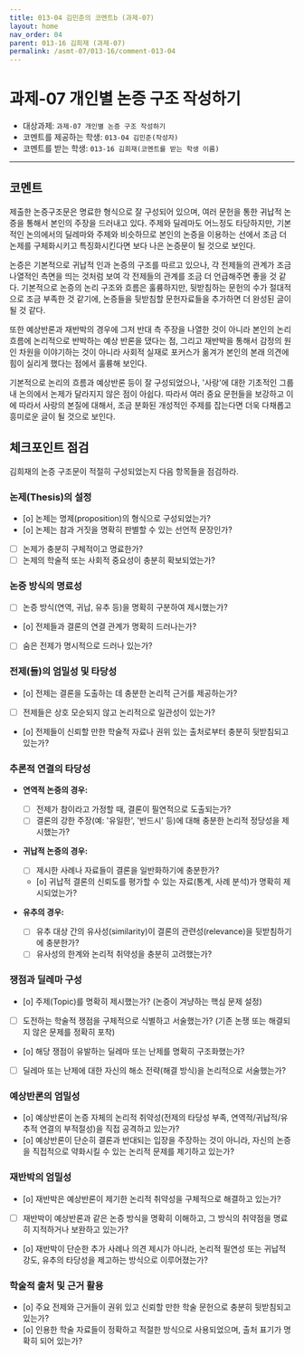 ```yaml
---
title: 013-04 김민준의 코멘트b (과제-07) 
layout: home
nav_order: 04
parent: 013-16 김희재 (과제-07)
permalink: /asmt-07/013-16/comment-013-04
---
```


# 과제-07 개인별 논증 구조 작성하기

- 대상과제: `과제-07 개인별 논증 구조 작성하기`
- 코멘트를 제공하는 학생: `013-04 김민준(작성자)` 
- 코멘트를 받는 학생: `013-16 김희재(코멘트를 받는 학생 이름)` 

---

## 코멘트

제출한 논증구조문은 명료한 형식으로 잘 구성되어 있으며, 여러 문헌을 통한 귀납적 논증을 통해서 본인의 주장을 드러내고 있다. 주제와 딜레마도 어느정도 타당하지만, 기본적인 논의에서의 딜레마와 주제와 비슷하므로 본인의 논증을 이용하는 선에서 조금 더 논제를 구체화시키고 특징화시킨다면 보다 나은 논증문이 될 것으로 보인다.

논증은 기본적으로 귀납적 인과 논증의 구조를 따르고 있으나, 각 전제들의 관계가 조금 나열적인 측면을 띄는 것처럼 보여 각 전제들의 관계를 조금 더 언급해주면 좋을 것 같다. 기본적으로 논증의 논리 구조와 흐름은 훌륭하지만, 뒷받침하는 문헌의 수가 절대적으로 조금 부족한 것 같기에, 논증들을 뒷받침할 문헌자료들을 추가하면 더 완성된 글이 될 것 같다.

또한 예상반론과 재반박의 경우에 그저 반대 측 주장을 나열한 것이 아니라 본인의 논리 흐름에 논리적으로 반박하는 예상 반론을 댔다는 점, 그리고 재반박을 통해서 감정의 원인 차원을 이야기하는 것이 아니라 사회적 실재로 포커스가 옮겨가 본인의 본래 의견에 힘이 실리게 했다는 점에서 훌륭해 보인다. 

기본적으로 논리의 흐름과 예상반론 등이 잘 구성되었으나, '사랑'에 대한 기초적인 그룹 내 논의에서 논제가 달라지지 않은 점이 아쉽다. 따라서 여러 중요 문헌들을 보강하고 이에 따라서 사랑의 본질에 대해서, 조금 분화된 개성적인 주제를 잡는다면 더욱 다채롭고 흥미로운 글이 될 것으로 보인다.

## 체크포인트 점검

김희재의 논증 구조문이 적절히 구성되었는지 다음 항목들을 점검하라.

### **논제(Thesis)의 설정**
- [o] 논제는 명제(proposition)의 형식으로 구성되었는가?
- [o] 논제는 참과 거짓을 명확히 판별할 수 있는 선언적 문장인가?
- [ ] 논제가 충분히 구체적이고 명료한가?
- [ ] 논제의 학술적 또는 사회적 중요성이 충분히 확보되었는가?

### **논증 방식의 명료성**
- [ ] 논증 방식(연역, 귀납, 유추 등)을 명확히 구분하여 제시했는가?
- [o] 전제들과 결론의 연결 관계가 명확히 드러나는가?
- [ ] 숨은 전제가 명시적으로 드러나 있는가?

### **전제(들)의 엄밀성 및 타당성**
- [o] 전제는 결론을 도출하는 데 충분한 논리적 근거를 제공하는가?
- [ ] 전제들은 상호 모순되지 않고 논리적으로 일관성이 있는가?
- [o] 전제들이 신뢰할 만한 학술적 자료나 권위 있는 출처로부터 충분히 뒷받침되고 있는가?

### **추론적 연결의 타당성**
- **연역적 논증의 경우:**
  - [ ] 전제가 참이라고 가정할 때, 결론이 필연적으로 도출되는가?
  - [ ] 결론의 강한 주장(예: '유일한', '반드시' 등)에 대해 충분한 논리적 정당성을 제시했는가?

- **귀납적 논증의 경우:**
  - [ ] 제시한 사례나 자료들이 결론을 일반화하기에 충분한가?
  - [o] 귀납적 결론의 신뢰도를 평가할 수 있는 자료(통계, 사례 분석)가 명확히 제시되었는가?

- **유추의 경우:**
  - [ ] 유추 대상 간의 유사성(similarity)이 결론의 관련성(relevance)을 뒷받침하기에 충분한가?
  - [ ] 유사성의 한계와 논리적 취약성을 충분히 고려했는가?

### **쟁점과 딜레마 구성**
- [o] 주제(Topic)를 명확히 제시했는가? (논증이 겨냥하는 핵심 문제 설정)
- [ ] 도전하는 학술적 쟁점을 구체적으로 식별하고 서술했는가? (기존 논쟁 또는 해결되지 않은 문제를 정확히 포착)
- [o] 해당 쟁점이 유발하는 딜레마 또는 난제를 명확히 구조화했는가?
- [ ] 딜레마 또는 난제에 대한 자신의 해소 전략(해결 방식)을 논리적으로 서술했는가?

### **예상반론의 엄밀성**
- [o] 예상반론이 논증 자체의 논리적 취약성(전제의 타당성 부족, 연역적/귀납적/유추적 연결의 부적절성)을 직접 공격하고 있는가?
- [o] 예상반론이 단순히 결론과 반대되는 입장을 주장하는 것이 아니라, 자신의 논증을 직접적으로 약화시킬 수 있는 논리적 문제를 제기하고 있는가?

### **재반박의 엄밀성**
- [o] 재반박은 예상반론이 제기한 논리적 취약성을 구체적으로 해결하고 있는가?
- [ ] 재반박이 예상반론과 같은 논증 방식을 명확히 이해하고, 그 방식의 취약점을 명료히 지적하거나 보완하고 있는가?
- [o] 재반박이 단순한 추가 사례나 의견 제시가 아니라, 논리적 필연성 또는 귀납적 강도, 유추의 타당성을 제고하는 방식으로 이루어졌는가?

### **학술적 출처 및 근거 활용**
- [o] 주요 전제와 근거들이 권위 있고 신뢰할 만한 학술 문헌으로 충분히 뒷받침되고 있는가?
- [o] 인용한 학술 자료들이 정확하고 적절한 방식으로 사용되었으며, 출처 표기가 명확히 되어 있는가?

